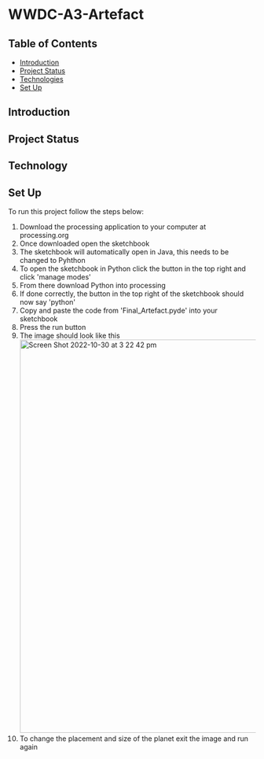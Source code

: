 # WWDC-A3-Artefact
## Table of Contents
* [Introduction](#Introduction)
* [Project Status](#Project-Status)
* [Technologies](#Technologies)
* [Set Up](#Set-Up)
## Introduction
## Project Status
## Technology
## Set Up
To run this project follow the steps below:
1. Download the processing application to your computer at processing.org 
2. Once downloaded open the sketchbook
3. The sketchbook will automatically open in Java, this needs to be changed to Pyhthon
4. To open the sketchbook in Python click the button in the top right and click 'manage modes'
5. From there download Python into processing
6. If done correctly, the button in the top right of the sketchbook should now say 'python' 
7. Copy and paste the code from 'Final_Artefact.pyde' into your sketchbook 
8. Press the run button
9. The image should look like this<img width="799" alt="Screen Shot 2022-10-30 at 3 22 42 pm" src="https://user-images.githubusercontent.com/116044547/198862540-7aa3a38b-c7a9-4918-8e79-4779a99452b2.png">
10. To change the placement and size of the planet exit the image and run again
